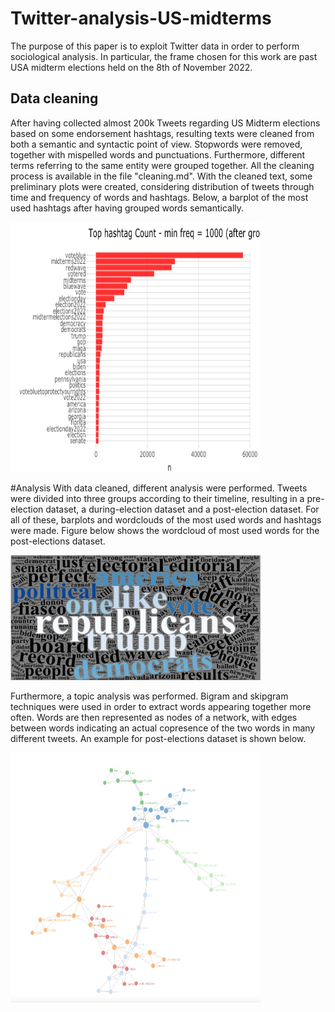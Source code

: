 # Twitter-analysis-US-midterms
The purpose of this paper is to exploit Twitter data in order to perform sociological analysis. In particular, the frame chosen for this work are past USA midterm elections held on the 8th of November 2022.

## Data cleaning
After having collected almost 200k Tweets regarding US Midterm elections based on some endorsement hashtags, resulting texts were cleaned from both a semantic and syntactic point of view. Stopwords were removed, together with mispelled words and punctuations. Furthermore, different terms referring to the same entity were grouped together. All the cleaning process is available in the file "cleaning.md". With the cleaned text, some preliminary plots were created, considering distribution of tweets through time and frequency of words and hashtags. Below, a barplot of the most used hashtags after having grouped words semantically. 

<img src="https://github.com/MatteoScianna/Twitter-analysis-US-midterms/blob/main/img/top_hashtags_after_grouping.png" width="400" height="400">

#Analysis
With data cleaned, different analysis were performed. Tweets were divided into three groups according to their timeline, resulting in a pre-election dataset, a during-election dataset and a post-election dataset. For all of these, barplots and wordclouds of the most used words and hashtags were made. 
Figure below shows the wordcloud of most used words for the post-elections dataset. 

<img src="https://github.com/MatteoScianna/Twitter-analysis-US-midterms/blob/main/img/post_top_words_count_wordcloud.jpg" width="400" height="200">

Furthermore, a topic analysis was performed. Bigram and skipgram techniques were used in order to extract words appearing together more often. Words are then represented as nodes of a network, with edges between words indicating an actual copresence of the two words in many different tweets. An example for post-elections dataset is shown below. 

<img src="https://github.com/MatteoScianna/Twitter-analysis-US-midterms/blob/main/img/post_skipgram_dynamic.jpg" width="400" height="400">

